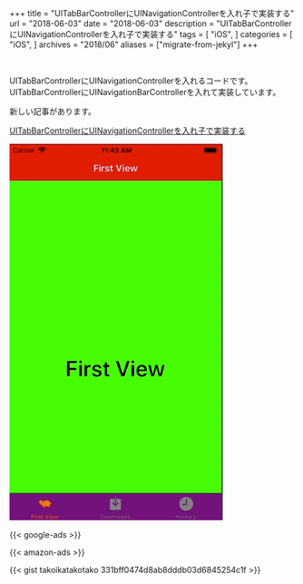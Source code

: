 +++
title = "UITabBarControllerにUINavigationControllerを入れ子で実装する"
url = "2018-06-03"
date = "2018-06-03"
description = "UITabBarControllerにUINavigationControllerを入れ子で実装する"
tags = [
  "iOS",
]
categories = [
  "iOS",
]
archives = "2018/06"
aliases = ["migrate-from-jekyl"]
+++

<br>

UITabBarControllerにUINavigationControllerを入れるコードです。
UITabBarControllerにUINavigationBarControllerを入れて実装しています。

新しい記事があります。

[UITabBarControllerにUINavigationControllerを入れ子で実装する](/2020-06-25)

![alt](1.gif)

<!-- Google Ads -->
{{< google-ads >}}

<!-- Amazon Ads -->
{{< amazon-ads >}}

{{< gist takoikatakotako 331bff0474d8ab8dddb03d6845254c1f >}}
